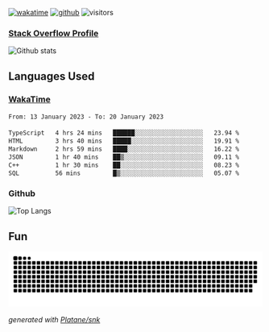 [![wakatime](https://wakatime.com/badge/user/82c377cd-a54c-404c-b7df-177b313ca539.svg)](https://wakatime.com/@82c377cd-a54c-404c-b7df-177b313ca539)
[![github](https://img.shields.io/github/followers/xinthose?logo=github&style=plastic)](https://github.com/alanhamlett?tab=followers)
![visitors](https://visitor-badge.glitch.me/badge?page_id=xinthose&left_color=green&right_color=red)
### [Stack Overflow Profile](https://stackoverflow.com/users/4056146/xinthose)

![Github stats](https://github-readme-stats.vercel.app/api?username=xinthose&show_icons=true&theme=radical&count_private=true)

## Languages Used

### [WakaTime](https://wakatime.com/)
<!--START_SECTION:waka-->

```text
From: 13 January 2023 - To: 20 January 2023

TypeScript   4 hrs 24 mins   ██████░░░░░░░░░░░░░░░░░░░   23.94 %
HTML         3 hrs 40 mins   █████░░░░░░░░░░░░░░░░░░░░   19.91 %
Markdown     2 hrs 59 mins   ████░░░░░░░░░░░░░░░░░░░░░   16.22 %
JSON         1 hr 40 mins    ██▒░░░░░░░░░░░░░░░░░░░░░░   09.11 %
C++          1 hr 30 mins    ██░░░░░░░░░░░░░░░░░░░░░░░   08.23 %
SQL          56 mins         █▒░░░░░░░░░░░░░░░░░░░░░░░   05.07 %
```

<!--END_SECTION:waka-->

### Github

![Top Langs](https://github-readme-stats.vercel.app/api/top-langs/?username=xinthose)

## Fun
![github contribution grid snake animation](https://raw.githubusercontent.com/xinthose/xinthose/output/github-contribution-grid-snake.svg)

_generated with [Platane/snk](https://github.com/Platane/snk)_
